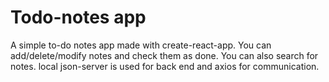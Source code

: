 # Todo-notes app

A simple to-do notes app made with create-react-app. You can add/delete/modify notes and check them as done. You can also search for notes. local json-server is used for back end and axios for communication. 
